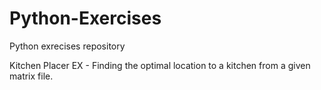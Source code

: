 # Python-Exercises
Python exrecises repository

Kitchen Placer EX - Finding the optimal location to a kitchen from a given matrix file.

